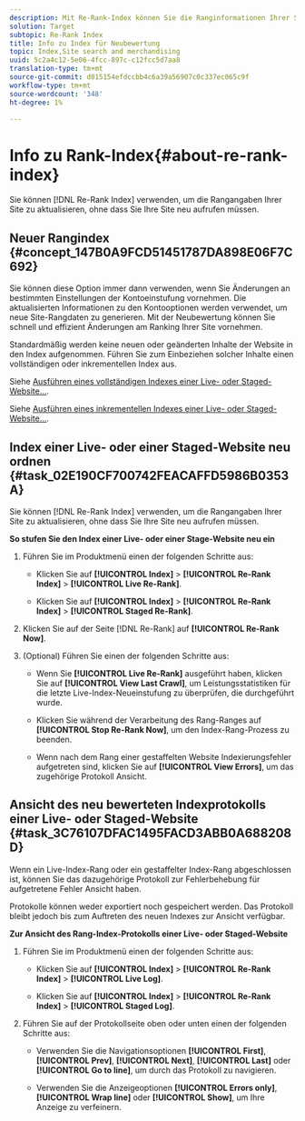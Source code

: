 ```yaml
---
description: Mit Re-Rank-Index können Sie die Ranginformationen Ihrer Site aktualisieren, ohne dass Sie Ihre Site neu aufrufen müssen.
solution: Target
subtopic: Re-Rank Index
title: Info zu Index für Neubewertung
topic: Index,Site search and merchandising
uuid: 5c2a4c12-5e06-4fcc-897c-c12fcc5d7aa8
translation-type: tm+mt
source-git-commit: d015154efdccbb4c6a39a56907c0c337ec065c9f
workflow-type: tm+mt
source-wordcount: '348'
ht-degree: 1%

---
```



# Info zu Rank-Index{#about-re-rank-index}

Sie können [!DNL Re-Rank Index] verwenden, um die Rangangaben Ihrer Site zu aktualisieren, ohne dass Sie Ihre Site neu aufrufen müssen.

## Neuer Rangindex {#concept_147B0A9FCD51451787DA898E06F7C692}

Sie können diese Option immer dann verwenden, wenn Sie Änderungen an bestimmten Einstellungen der Kontoeinstufung vornehmen. Die aktualisierten Informationen zu den Kontooptionen werden verwendet, um neue Site-Rangdaten zu generieren. Mit der Neubewertung können Sie schnell und effizient Änderungen am Ranking Ihrer Site vornehmen.

Standardmäßig werden keine neuen oder geänderten Inhalte der Website in den Index aufgenommen. Führen Sie zum Einbeziehen solcher Inhalte einen vollständigen oder inkrementellen Index aus.

Siehe [Ausführen eines vollständigen Indexes einer Live- oder Staged-Website...](../c-about-index-menu/c-about-full-index.md#task_F7FE04D8A1654A7787FCCA31B45EB42D).

Siehe [Ausführen eines inkrementellen Indexes einer Live- oder Staged-Website...](../c-about-index-menu/c-about-incremental-index.md#task_9BFB6157F3884B2FAECB7E0E9CA318CB).

## Index einer Live- oder einer Staged-Website neu ordnen {#task_02E190CF700742FEACAFFD5986B0353A}

Sie können [!DNL Re-Rank Index] verwenden, um die Rangangaben Ihrer Site zu aktualisieren, ohne dass Sie Ihre Site neu aufrufen müssen.

**So stufen Sie den Index einer Live- oder einer Stage-Website neu ein**

1. Führen Sie im Produktmenü einen der folgenden Schritte aus:

   * Klicken Sie auf **[!UICONTROL Index]** > **[!UICONTROL Re-Rank Index]** > **[!UICONTROL Live Re-Rank]**.

   * Klicken Sie auf **[!UICONTROL Index]** > **[!UICONTROL Re-Rank Index]** > **[!UICONTROL Staged Re-Rank]**.

1. Klicken Sie auf der Seite [!DNL Re-Rank] auf **[!UICONTROL Re-Rank Now]**.
1. (Optional) Führen Sie einen der folgenden Schritte aus:

   * Wenn Sie **[!UICONTROL Live Re-Rank]** ausgeführt haben, klicken Sie auf **[!UICONTROL View Last Crawl]**, um Leistungsstatistiken für die letzte Live-Index-Neueinstufung zu überprüfen, die durchgeführt wurde.

   * Klicken Sie während der Verarbeitung des Rang-Ranges auf **[!UICONTROL Stop Re-Rank Now]**, um den Index-Rang-Prozess zu beenden.
   * Wenn nach dem Rang einer gestaffelten Website Indexierungsfehler aufgetreten sind, klicken Sie auf **[!UICONTROL View Errors]**, um das zugehörige Protokoll Ansicht.

## Ansicht des neu bewerteten Indexprotokolls einer Live- oder Staged-Website {#task_3C76107DFAC1495FACD3ABB0A688208D}

Wenn ein Live-Index-Rang oder ein gestaffelter Index-Rang abgeschlossen ist, können Sie das dazugehörige Protokoll zur Fehlerbehebung für aufgetretene Fehler Ansicht haben.

Protokolle können weder exportiert noch gespeichert werden. Das Protokoll bleibt jedoch bis zum Auftreten des neuen Indexes zur Ansicht verfügbar.

**Zur Ansicht des Rang-Index-Protokolls einer Live- oder Staged-Website**

1. Führen Sie im Produktmenü einen der folgenden Schritte aus:

   * Klicken Sie auf **[!UICONTROL Index]** > **[!UICONTROL Re-Rank Index]** > **[!UICONTROL Live Log]**.

   * Klicken Sie auf **[!UICONTROL Index]** > **[!UICONTROL Re-Rank Index]** > **[!UICONTROL Staged Log]**.

1. Führen Sie auf der Protokollseite oben oder unten einen der folgenden Schritte aus:

   * Verwenden Sie die Navigationsoptionen **[!UICONTROL First]**, **[!UICONTROL Prev]**, **[!UICONTROL Next]**, **[!UICONTROL Last]** oder **[!UICONTROL Go to line]**, um durch das Protokoll zu navigieren.

   * Verwenden Sie die Anzeigeoptionen **[!UICONTROL Errors only]**, **[!UICONTROL Wrap line]** oder **[!UICONTROL Show]**, um Ihre Anzeige zu verfeinern.

